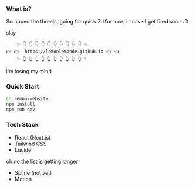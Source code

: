 ### What is?

Scrapped the threejs, going for quick 2d for now, in case I get fired soon :D

slay

```
    ✨ 👇 👇 👇 👇 👇 👇 👇 👇 👇 👇 ✨
👉 👉  https://lemonlemonde.github.io 👈 👈
    ✨ 👆 👆 👆 👆 👆 👆 👆 👆 👆 👆 ✨
```

i'm losing my mind


### Quick Start

```bash
cd lemon-website
npm install
npm run dev
```

### Tech Stack

- React (Next.js)
- Tailwind CSS
- Lucide

oh no the list is getting longer

- Spline (not yet)
- Motion